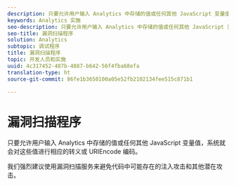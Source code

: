 ```yaml
---
description: 只要允许用户输入 Analytics 中存储的值或任何其他 JavaScript 变量值，系统就会对这些值进行相应的转义或 URIEncode 编码。
keywords: Analytics 实施
seo-description: 只要允许用户输入 Analytics 中存储的值或任何其他 JavaScript 变量值，系统就会对这些值进行相应的转义或 URIEncode 编码。
seo-title: 漏洞扫描程序
solution: Analytics
subtopic: 调试程序
title: 漏洞扫描程序
topic: 开发人员和实施
uuid: 4c317452-487b-4887-b642-56f4fba68efa
translation-type: ht
source-git-commit: 86fe1b3650100a05e52fb2102134fee515c871b1

---
```



# 漏洞扫描程序

只要允许用户输入 Analytics 中存储的值或任何其他 JavaScript 变量值，系统就会对这些值进行相应的转义或 URIEncode 编码。

我们强烈建议使用漏洞扫描服务来避免代码中可能存在的注入攻击和其他潜在攻击。
